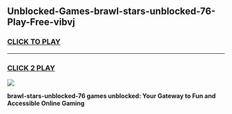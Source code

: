 
## Unblocked-Games-brawl-stars-unblocked-76-Play-Free-vibvj
<h3>
<a href="https://premium76.site?title=brawl-stars-unblocked-76&ref=20M">CLICK TO PLAY</a></h3>
<hr>

<h3>
<a href="https://premium76.site?title=brawl-stars-unblocked-76&ref=20M">CLICK 2 PLAY</a>
  
</h3>

<a href="https://premium76.site?title=brawl-stars-unblocked-76&ref=19M"><img src="https://clearcache.store/games.png"></a>


**brawl-stars-unblocked-76 games unblocked: Your Gateway to Fun and Accessible Online Gaming**

